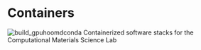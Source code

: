 # Containers
![build_gpuhoomdconda](https://github.com/cmelab/containers/workflows/build_gpuhoomdconda/badge.svg)
Containerized software stacks for the Computational Materials Science Lab

